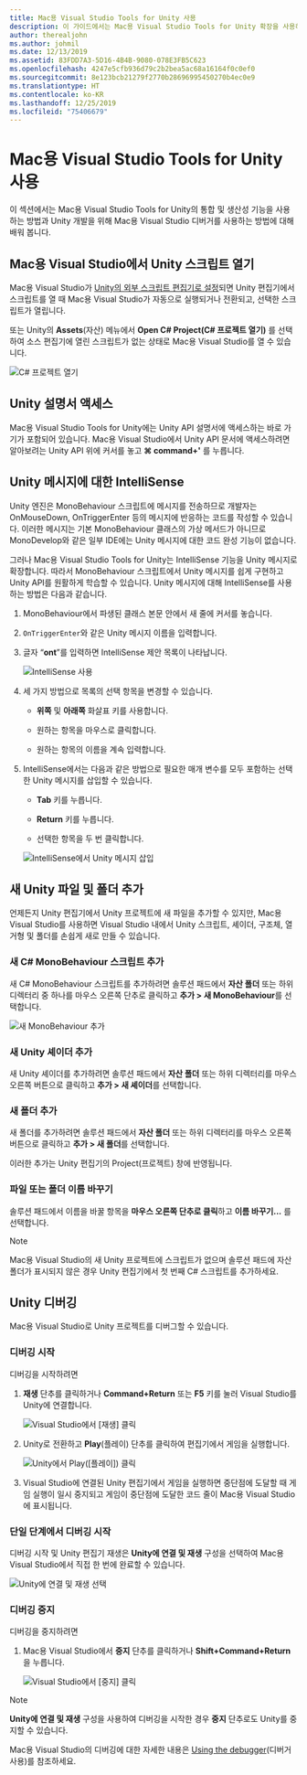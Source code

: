 ```yaml
---
title: Mac용 Visual Studio Tools for Unity 사용
description: 이 가이드에서는 Mac용 Visual Studio Tools for Unity 확장을 사용하는 방법을 설명합니다.
author: therealjohn
ms.author: johmil
ms.date: 12/13/2019
ms.assetid: 83FDD7A3-5D16-4B4B-9080-078E3FB5C623
ms.openlocfilehash: 4247e5cfb936d79c2b2bea5ac68a16164f0c0ef0
ms.sourcegitcommit: 8e123bcb21279f2770b28696995450270b4ec0e9
ms.translationtype: HT
ms.contentlocale: ko-KR
ms.lasthandoff: 12/25/2019
ms.locfileid: "75406679"
---
```

# <a name="using-visual-studio-for-mac-tools-for-unity"></a>Mac용 Visual Studio Tools for Unity 사용

이 섹션에서는 Mac용 Visual Studio Tools for Unity의 통합 및 생산성 기능을 사용하는 방법과 Unity 개발을 위해 Mac용 Visual Studio 디버거를 사용하는 방법에 대해 배워 봅니다.

## <a name="opening-unity-scripts-in-visual-studio-for-mac"></a>Mac용 Visual Studio에서 Unity 스크립트 열기

Mac용 Visual Studio가 [Unity의 외부 스크립트 편집기로 설정](setup-vsmac-tools-unity.md#configure-unity-for-use-with-visual-studio-for-mac)되면 Unity 편집기에서 스크립트를 열 때 Mac용 Visual Studio가 자동으로 실행되거나 전환되고, 선택한 스크립트가 열립니다.

또는 Unity의 **Assets**(자산) 메뉴에서 **Open C# Project(C# 프로젝트 열기)** 를 선택하여 소스 편집기에 열린 스크립트가 없는 상태로 Mac용 Visual Studio를 열 수 있습니다.

![C# 프로젝트 열기](media/using-vsmac-tools-unity-image1.png)

## <a name="unity-documentation-access"></a>Unity 설명서 액세스

Mac용 Visual Studio Tools for Unity에는 Unity API 설명서에 액세스하는 바로 가기가 포함되어 있습니다. Mac용 Visual Studio에서 Unity API 문서에 액세스하려면 알아보려는 Unity API 위에 커서를 놓고 **⌘ command+'** 를 누릅니다.

## <a name="intellisense-for-unity-messages"></a>Unity 메시지에 대한 IntelliSense
Unity 엔진은 MonoBehaviour 스크립트에 메시지를 전송하므로 개발자는 OnMouseDown, OnTriggerEnter 등의 메시지에 반응하는 코드를 작성할 수 있습니다. 이러한 메시지는 기본 MonoBehaviour 클래스의 가상 메서드가 아니므로 MonoDevelop와 같은 일부 IDE에는 Unity 메시지에 대한 코드 완성 기능이 없습니다.

그러나 Mac용 Visual Studio Tools for Unity는 IntelliSense 기능을 Unity 메시지로 확장합니다. 따라서 MonoBehaviour 스크립트에서 Unity 메시지를 쉽게 구현하고 Unity API를 원활하게 학습할 수 있습니다. Unity 메시지에 대해 IntelliSense를 사용하는 방법은 다음과 같습니다.

1. MonoBehaviour에서 파생된 클래스 본문 안에서 새 줄에 커서를 놓습니다.

2. `OnTriggerEnter`와 같은 Unity 메시지 이름을 입력합니다.

3. 글자 “**ont**”를 입력하면 IntelliSense 제안 목록이 나타납니다.

   ![IntelliSense 사용](media/using-vsmac-tools-unity-image2.png)

4. 세 가지 방법으로 목록의 선택 항목을 변경할 수 있습니다.

   * **위쪽** 및 **아래쪽** 화살표 키를 사용합니다.

   * 원하는 항목을 마우스로 클릭합니다.

   * 원하는 항목의 이름을 계속 입력합니다.

5. IntelliSense에서는 다음과 같은 방법으로 필요한 매개 변수를 모두 포함하는 선택한 Unity 메시지를 삽입할 수 있습니다.

   * **Tab** 키를 누릅니다.

   * **Return** 키를 누릅니다.

   * 선택한 항목을 두 번 클릭합니다.

   ![IntelliSense에서 Unity 메시지 삽입](media/using-vsmac-tools-unity-image3.png)

## <a name="adding-new-unity-files-and-folders"></a>새 Unity 파일 및 폴더 추가

언제든지 Unity 편집기에서 Unity 프로젝트에 새 파일을 추가할 수 있지만, Mac용 Visual Studio를 사용하면 Visual Studio 내에서 Unity 스크립트, 셰이더, 구조체, 열거형 및 폴더를 손쉽게 새로 만들 수 있습니다.

### <a name="add-a-new-c-monobehaviour-script"></a>새 C# MonoBehaviour 스크립트 추가

새 C# MonoBehaviour 스크립트를 추가하려면 솔루션 패드에서 **자산 폴더** 또는 하위 디렉터리 중 하나를 마우스 오른쪽 단추로 클릭하고 **추가 > 새 MonoBehaviour**를 선택합니다.

![새 MonoBehaviour 추가](media/using-vsmac-tools-unity-image4.png)

### <a name="add-a-new-unity-shader"></a>새 Unity 셰이더 추가

새 Unity 셰이더를 추가하려면 솔루션 패드에서 **자산 폴더** 또는 하위 디렉터리를 마우스 오른쪽 버튼으로 클릭하고 **추가 > 새 셰이더**를 선택합니다.

### <a name="add-a-new-folder"></a>새 폴더 추가

새 폴더를 추가하려면 솔루션 패드에서 **자산 폴더** 또는 하위 디렉터리를 마우스 오른쪽 버튼으로 클릭하고 **추가 > 새 폴더**를 선택합니다.

이러한 추가는 Unity 편집기의 Project(프로젝트) 창에 반영됩니다.

### <a name="to-rename-a-file-or-folder"></a>파일 또는 폴더 이름 바꾸기
솔루션 패드에서 이름을 바꿀 항목을 **마우스 오른쪽 단추로 클릭**하고 **이름 바꾸기...** 를 선택합니다.

> [!NOTE]
> Mac용 Visual Studio의 새 Unity 프로젝트에 스크립트가 없으며 솔루션 패드에 자산 폴더가 표시되지 않은 경우 Unity 편집기에서 첫 번째 C# 스크립트를 추가하세요.

## <a name="unity-debugging"></a>Unity 디버깅

Mac용 Visual Studio로 Unity 프로젝트를 디버그할 수 있습니다.

### <a name="start-debugging"></a>디버깅 시작

디버깅을 시작하려면

1. **재생** 단추를 클릭하거나 **Command+Return** 또는 **F5** 키를 눌러 Visual Studio를 Unity에 연결합니다.

   ![Visual Studio에서 [재생] 클릭](media/using-vsmac-tools-unity-image5.png)

2. Unity로 전환하고 **Play**(플레이) 단추를 클릭하여 편집기에서 게임을 실행합니다.

   ![Unity에서 Play([플레이]) 클릭](media/using-vsmac-tools-unity-image6.png)

3. Visual Studio에 연결된 Unity 편집기에서 게임을 실행하면 중단점에 도달할 때 게임 실행이 일시 중지되고 게임이 중단점에 도달한 코드 줄이 Mac용 Visual Studio에 표시됩니다.

### <a name="start-debugging-in-a-single-step"></a>단일 단계에서 디버깅 시작

디버깅 시작 및 Unity 편집기 재생은 **Unity에 연결 및 재생** 구성을 선택하여 Mac용 Visual Studio에서 직접 한 번에 완료할 수 있습니다.

![Unity에 연결 및 재생 선택](media/using-vsmac-tools-unity-image8.png)

### <a name="stop-debugging"></a>디버깅 중지

디버깅을 중지하려면

1. Mac용 Visual Studio에서 **중지** 단추를 클릭하거나 **Shift+Command+Return**을 누릅니다.

   ![Visual Studio에서 [중지] 클릭](media/using-vsmac-tools-unity-image7.png)

> [!NOTE]
> **Unity에 연결 및 재생** 구성을 사용하여 디버깅을 시작한 경우 **중지** 단추로도 Unity를 중지할 수 있습니다.

Mac용 Visual Studio의 디버깅에 대한 자세한 내용은 [Using the debugger](debugging.md)(디버거 사용)를 참조하세요.
